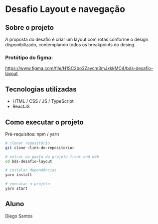 # Desafio Layout e navegação

## Sobre o projeto

A proposta do desafio é criar um layout com rotas conforme o design disponibilizado, contemplando todos os breakpoints do desing.

### Protótipo do figma:

https://www.figma.com/file/H1SC2bo3Zaycm3mJxkkMC4/bds-desafio-layout

## Tecnologias utilizadas

- HTML / CSS / JS / TypeScript
- ReactJS

## Como executar o projeto

Pré-requisitos: npm / yarn

```bash
# clonar repositório
git clone <link-do-repositorio>

# entrar na pasta do projeto front end web
cd bds-desafio-layout

# instalar dependências
yarn install

# executar o projeto
yarn start
```

## Aluno

Diego Santos
